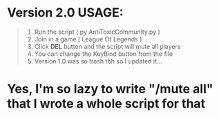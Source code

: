 # Version 2.0 USAGE:

> 1. Run the script ( py AntiToxicCommunity.py ) 
> 2. Join in a game ( League Of Legends )
> 3. Click **DEL** button and the script will mute all players
> 4. You can change the KeyBind button from the file
> 5. Version 1.0 was so trash tbh so I updated it...

# Yes, I'm so lazy to write "/mute all" that I wrote a whole script for that
